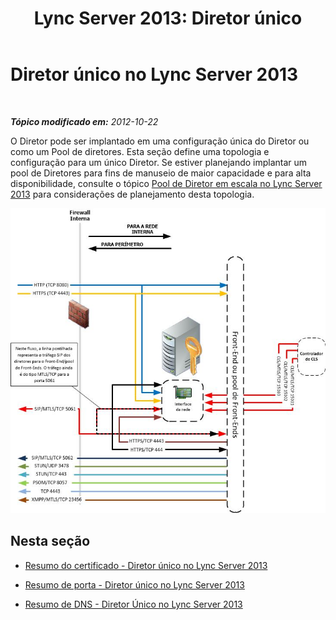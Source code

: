 ﻿---
title: 'Lync Server 2013: Diretor único'
TOCTitle: Diretor único
ms:assetid: 2a4821aa-f15f-49b8-beec-0b08676497e7
ms:mtpsurl: https://technet.microsoft.com/pt-br/library/JJ204763(v=OCS.15)
ms:contentKeyID: 49306211
ms.date: 05/19/2016
mtps_version: v=OCS.15
ms.translationtype: HT
---

# Diretor único no Lync Server 2013

 

_**Tópico modificado em:** 2012-10-22_

O Diretor pode ser implantado em uma configuração única do Diretor ou como um Pool de diretores. Esta seção define uma topologia e configuração para um único Diretor. Se estiver planejando implantar um pool de Diretores para fins de manuseio de maior capacidade e para alta disponibilidade, consulte o tópico [Pool de Diretor em escala no Lync Server 2013](lync-server-2013-scaled-director-pool.md) para considerações de planejamento desta topologia.

![Lync Server de Diretor Único](images/JJ204763.092967f2-3ad8-419b-9a7f-9714f4ebf8a3(OCS.15).jpg "Lync Server de Diretor Único")

## Nesta seção

  - [Resumo do certificado - Diretor único no Lync Server 2013](lync-server-2013-certificate-summary-single-director.md)

  - [Resumo de porta - Diretor único no Lync Server 2013](lync-server-2013-port-summary-single-director.md)

  - [Resumo de DNS - Diretor Único no Lync Server 2013](lync-server-2013-dns-summary-single-director.md)

